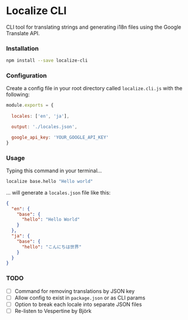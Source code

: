 # Localize CLI
CLI tool for translating strings and generating i18n files using the Google Translate API.

### Installation

```bash
npm install --save localize-cli
```

### Configuration

Create a config file in your root directory called `localize.cli.js` with the following:

```javascript
module.exports = {
  
  locales: ['en', 'ja'],

  output: './locales.json',

  google_api_key: 'YOUR_GOOGLE_API_KEY'
}
```

### Usage

Typing this command in your terminal...

```bash
localize base.hello "Hello world"
```

... will generate a `locales.json` file like this:

```json
{
  "en": {
    "base": {
      "hello": "Hello World"
    }
  },
  "ja": {
    "base": {
      "hello": "こんにちは世界"
    }
  }
}
```

### TODO

* [ ] Command for removing translations by JSON key
* [ ] Allow config to exist in `package.json` or as CLI params
* [ ] Option to break each locale into separate JSON files
* [ ] Re-listen to Vespertine by Björk